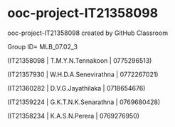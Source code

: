 # ooc-project-IT21358098
ooc-project-IT21358098 created by GitHub Classroom 

 Group ID= MLB_07.02_3

(IT21358098 | T.M.Y.N.Tennakoon | 0775296513)

(IT21357930 | W.H.D.A.Senevirathna | 0772267021)

(IT21360282 | D.V.G.Jayathilaka | 0718654676)

(IT21359224 | G.K.T.N.K.Senarathna | 0769680428)

(IT21358234 | K.A.S.N.Perera | 0769276950)
